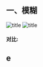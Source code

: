 ## 一、模糊
![title](https://i.loli.net/2019/12/12/CmgaqcjX4ynrG2b.png)
![title](https://i.loli.net/2019/12/12/nMBt2ovKN8cEVl5.png)
#### 对比:

## e